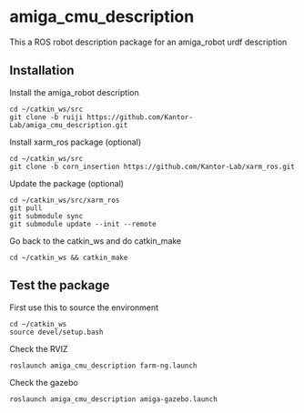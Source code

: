 # amiga_cmu_description
This a ROS robot description package for an amiga_robot urdf description
## Installation
Install the amiga_robot description

```
cd ~/catkin_ws/src
git clone -b ruiji https://github.com/Kantor-Lab/amiga_cmu_description.git
```
Install xarm_ros package (optional)
```
cd ~/catkin_ws/src
git clone -b corn_insertion https://github.com/Kantor-Lab/xarm_ros.git
```
Update the package (optional)
```
cd ~/catkin_ws/src/xarm_ros 
git pull
git submodule sync
git submodule update --init --remote
```
Go back to the catkin_ws and do catkin_make
```
cd ~/catkin_ws && catkin_make
```
## Test the package
First use this to source the environment
```
cd ~/catkin_ws 
source devel/setup.bash
```
Check the RVIZ
```
roslaunch amiga_cmu_description farm-ng.launch
```
Check the gazebo
```
roslaunch amiga_cmu_description amiga-gazebo.launch

